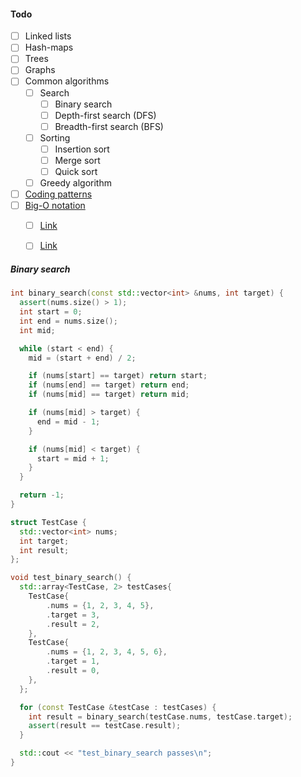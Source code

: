 #### Todo
- [ ] Linked lists
- [ ] Hash-maps
- [ ] Trees
- [ ] Graphs
- [ ] Common algorithms
    - [ ] Search
        - [ ] Binary search
        - [ ] Depth-first search (DFS)
        - [ ] Breadth-first search (BFS)
    - [ ] Sorting
        - [ ] Insertion sort
        - [ ] Merge sort
        - [ ] Quick sort
    - [ ] Greedy algorithm
- [ ] [Coding patterns](https://levelup.gitconnected.com/dont-just-leetcode-follow-the-coding-patterns-instead-4beb6a197fdb)
- [ ] [Big-O notation]([https://www.baeldung.com/cs/big-oh-asymptotic-complexity](https://www.baeldung.com/cs/big-oh-asymptotic-complexity))
    - [ ] [Link](https://www.simplilearn.com/big-o-notation-in-data-structure-article#:~:text=For%20example%3A,-O(1)%20represents&text=O(n)%20represents%20linear%20time,exponentially%20with%20the%20input%20size.)
    - [ ] [Link](https://developerinsider.co/big-o-notation-explained-with-examples/)



##### Binary search

```cpp
int binary_search(const std::vector<int> &nums, int target) {
  assert(nums.size() > 1);
  int start = 0;
  int end = nums.size();
  int mid;

  while (start < end) {
    mid = (start + end) / 2;

    if (nums[start] == target) return start;
    if (nums[end] == target) return end;
    if (nums[mid] == target) return mid;

    if (nums[mid] > target) {
      end = mid - 1;
    }

    if (nums[mid] < target) {
      start = mid + 1;
    }
  }

  return -1;
}
```

```cpp
struct TestCase {
  std::vector<int> nums;
  int target;
  int result;
};

void test_binary_search() {
  std::array<TestCase, 2> testCases{
    TestCase{
        .nums = {1, 2, 3, 4, 5},
        .target = 3,
        .result = 2,
    },
    TestCase{
        .nums = {1, 2, 3, 4, 5, 6},
        .target = 1,
        .result = 0,
    },
  };

  for (const TestCase &testCase : testCases) {
    int result = binary_search(testCase.nums, testCase.target);
    assert(result == testCase.result);
  }

  std::cout << "test_binary_search passes\n";
}
```